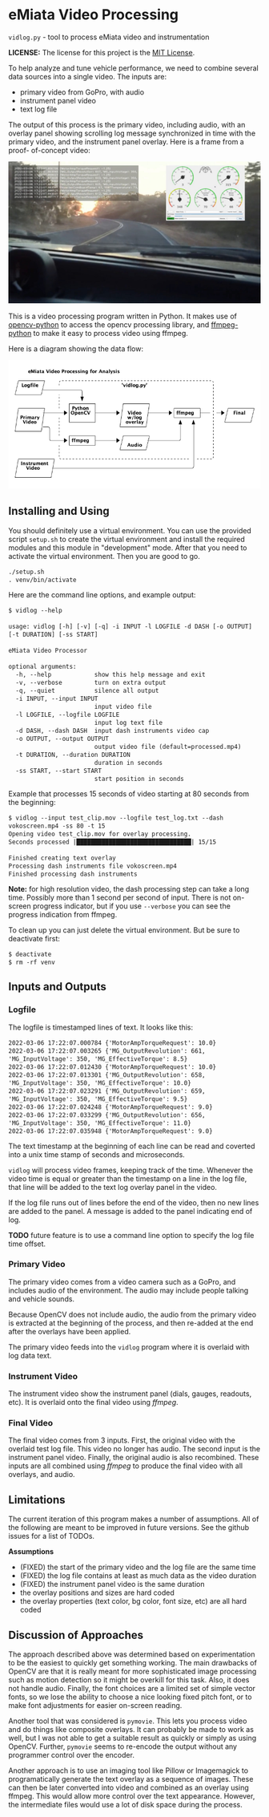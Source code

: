 eMiata Video Processing
=======================

`vidlog.py` - tool to process eMiata video and instrumentation

**LICENSE:** The license for this project is the
[MIT License](https://opensource.org/licenses/MIT).

To help analyze and tune vehicle performance, we need to combine several data
sources into a single video. The inputs are:

* primary video from GoPro, with audio
* instrument panel video
* text log file

The output of this process is the primary video, including audio, with
an overlay panel showing scrolling log message synchronized in time with the
primary video, and the instrument panel overlay.  Here is a frame from a proof-
of-concept video:

![video screen shot](img/screenshot.jpg)

This is a video processing program written in Python. It makes use of
[opencv-python](https://github.com/opencv/opencv-python) to access the opencv
processing library, and
[ffmpeg-python](https://github.com/kkroening/ffmpeg-python) to make it easy
to process video using ffmpeg.

Here is a diagram showing the data flow:

![Flow diagram](img/flow.png)

Installing and Using
--------------------

You should definitely use a virtual environment. You can use the provided
script `setup.sh` to create the virtual environment and install the required
modules and this module in "development" mode. After that you need to activate
the virtual environment. Then you are good to go.

```
./setup.sh
. venv/bin/activate
```

Here are the command line options, and example output:

```
$ vidlog --help

usage: vidlog [-h] [-v] [-q] -i INPUT -l LOGFILE -d DASH [-o OUTPUT] [-t DURATION] [-ss START]

eMiata Video Processor

optional arguments:
  -h, --help            show this help message and exit
  -v, --verbose         turn on extra output
  -q, --quiet           silence all output
  -i INPUT, --input INPUT
                        input video file
  -l LOGFILE, --logfile LOGFILE
                        input log text file
  -d DASH, --dash DASH  input dash instruments video cap
  -o OUTPUT, --output OUTPUT
                        output video file (default=processed.mp4)
  -t DURATION, --duration DURATION
                        duration in seconds
  -ss START, --start START
                        start position in seconds
```

Example that processes 15 seconds of video starting at 80 seconds from the
beginning:

```
$ vidlog --input test_clip.mov --logfile test_log.txt --dash vokoscreen.mp4 -ss 80 -t 15
Opening video test_clip.mov for overlay processing.
Seconds processed |████████████████████████████████| 15/15

Finished creating text overlay
Processing dash instruments file vokoscreen.mp4
Finished processing dash instruments
```

**Note:** for high resolution video, the dash processing step can take a long
time. Possibly more than 1 second per second of input. There is not on-screen
progress indicator, but if you use `--verbose` you can see the progress
indication from ffmpeg.

To clean up you can just delete the virtual environment. But be sure to
deactivate first:

```
$ deactivate
$ rm -rf venv
```

Inputs and Outputs
------------------

### Logfile

The logfile is timestamped lines of text. It looks like this:

```
2022-03-06 17:22:07.000784 {'MotorAmpTorqueRequest': 10.0}
2022-03-06 17:22:07.003265 {'MG_OutputRevolution': 661, 'MG_InputVoltage': 350, 'MG_EffectiveTorque': 8.5}
2022-03-06 17:22:07.012430 {'MotorAmpTorqueRequest': 10.0}
2022-03-06 17:22:07.013301 {'MG_OutputRevolution': 658, 'MG_InputVoltage': 350, 'MG_EffectiveTorque': 10.0}
2022-03-06 17:22:07.023291 {'MG_OutputRevolution': 659, 'MG_InputVoltage': 350, 'MG_EffectiveTorque': 9.5}
2022-03-06 17:22:07.024248 {'MotorAmpTorqueRequest': 9.0}
2022-03-06 17:22:07.033299 {'MG_OutputRevolution': 656, 'MG_InputVoltage': 350, 'MG_EffectiveTorque': 11.0}
2022-03-06 17:22:07.035948 {'MotorAmpTorqueRequest': 9.0}
```

The text timestamp at the beginning of each line can be read and coverted into
a unix time stamp of seconds and microseconds.

`vidlog` will process video frames, keeping track of the time. Whenever the
video time is equal or greater than the timestamp on a line in the log file,
that line will be added to the text log overlay panel in the video.

If the log file runs out of lines before the end of the video, then no new
lines are added to the panel. A message is added to the panel indicating end
of log.

**TODO** future feature is to use a command line option to specify the log
file time offset.

### Primary Video

The primary video comes from a video camera such as a GoPro, and includes
audio of the environment. The audio may include people talking and vehicle
sounds.

Because OpenCV does not include audio, the audio from the primary video is
extracted at the beginning of the process, and then re-added at the end after
the overlays have been applied.

The primary video feeds into the `vidlog` program where it is overlaid with
log data text.

### Instrument Video

The instrument video show the instrument panel (dials, gauges, readouts, etc).
It is overlaid onto the final video using *ffmpeg*.

### Final Video

The final video comes from 3 inputs. First, the original video with the
overlaid test log file. This video no longer has audio. The second input is
the instrument panel video. Finally, the original audio is also recombined.
These inputs are all combined using *ffmpeg* to produce the final video with
all overlays, and audio.

Limitations
-----------

The current iteration of this program makes a number of assumptions. All of the
following are meant to be improved in future versions. See the github issues
for a list of TODOs.

**Assumptions**

* (FIXED) the start of the primary video and the log file are the same time
* (FIXED) the log file contains at least as much data as the video duration
* (FIXED) the instrument panel video is the same duration
* the overlay positions and sizes are hard coded
* the overlay properties (text color, bg color, font size, etc)
  are all hard coded

Discussion of Approaches
------------------------

The approach described above was determined based on experimentation to be the
easiest to quickly get something working. The main drawbacks of OpenCV are that
it is really meant for more sophisticated image processing such as motion
detection so it might be overkill for this task. Also, it does not handle
audio. Finally, the font choices are a limited set of simple vector fonts, so
we lose the ability to choose a nice looking fixed pitch font, or to make font
adjustments for easier on-screen reading.

Another tool that was considered is `pymovie`. This lets you process video and
do things like composite overlays. It can probably be made to work as well, but
I was not able to get a suitable result as quickly or simply as using OpenCV.
Further, `pymovie` seems to re-encode the output without any programmer control
over the encoder.

Another approach is to use an imaging tool like Pillow or Imagemagick to
programatically generate the text overlay as a sequence of images. These can
then be later converted into video and combined as an overlay using ffmpeg.
This would allow more control over the text appearance. However, the
intermediate files would use a lot of disk space during the process.
